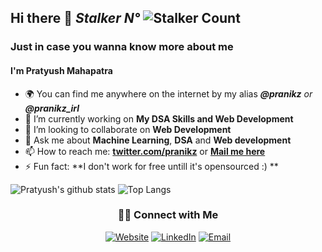 

## Hi there 👋 *Stalker  N°* ![Stalker Count](https://profile-counter.glitch.me/pranikz/count.svg)
### Just in case you wanna know more about me
#### I'm Pratyush Mahapatra
- 🌍 You can find me anywhere on the internet by my alias ***@pranikz** or **@pranikz_irl***
- 🔭 I’m currently working on **My DSA Skills and Web Development**
- 👯 I’m looking to collaborate on **Web Development**
- 💬 Ask me about **Machine Learning**, **DSA** and **Web development**
- 📫 How to reach me: [**twitter.com/pranikz**](https://twitter.com/pranikz) or [**Mail me here**](mailto:pratyushmahapatra2000@gmail.com)
- ⚡ Fun fact: **I don't work for free untill it's opensourced :) **

![Pratyush's github stats](https://github-readme-stats.vercel.app/api?username=pranikz&show_icons=true&hide=["issues"])
![Top Langs](https://github-readme-stats.vercel.app/api/top-langs/?username=pranikz&layout=compact)

<section align="center">
<h3> 🤝🏻 Connect with Me </h3>
</section>

<p align="center">
<a href="https://www.pranikz.dev/"><img alt="Website" src="https://img.shields.io/badge/website-000000?style=for-the-badge&logo=About.me&logoColor=white" ></a>
<a href="https://www.linkedin.com/in/pranikz/"><img  alt="LinkedIn" src="https://img.shields.io/badge/LinkedIn-0077B5?style=for-the-badge&logo=linkedin&logoColor=whit"></a>
<a href="mailto:pratyushmahapatra2000@gmail.com" ><img src="https://img.shields.io/badge/Gmail-D14836?style=for-the-badge&logo=gmail&logoColor=white" alt="Email"></a>
</p>
